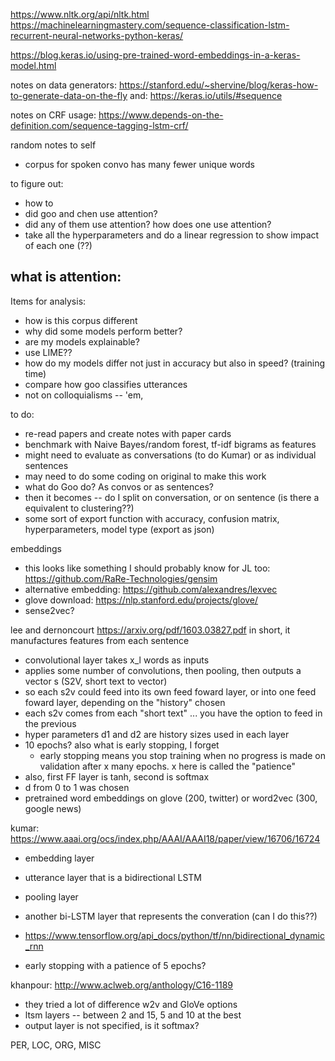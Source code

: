 https://www.nltk.org/api/nltk.html
https://machinelearningmastery.com/sequence-classification-lstm-recurrent-neural-networks-python-keras/

https://blog.keras.io/using-pre-trained-word-embeddings-in-a-keras-model.html

notes on data generators: https://stanford.edu/~shervine/blog/keras-how-to-generate-data-on-the-fly
and: https://keras.io/utils/#sequence

notes on CRF usage: https://www.depends-on-the-definition.com/sequence-tagging-lstm-crf/

random notes to self
- corpus for spoken convo has many fewer unique words

to figure out:
- how to
- did goo and chen use attention?
- did any of them use attention? how does one use attention?
- take all the hyperparameters and do a linear regression to show impact of each one (??)

what is attention:
-

Items for analysis:
- how is this corpus different
- why did some models perform better?
- are my models explainable?
- use LIME??
- how do my models differ not just in accuracy but also in speed? (training time)
- compare how goo classifies utterances
- not on colloquialisms -- 'em,

to do:
- re-read papers and create notes with paper cards
- benchmark with Naive Bayes/random forest,  tf-idf bigrams as features
- might need to evaluate as conversations (to do Kumar) or as individual sentences
- may need to do some coding on original to make this work
- what do Goo do? As convos or as sentences?
- then it becomes -- do I split on conversation, or on sentence (is there a equivalent to clustering??)
- some sort of export function with accuracy, confusion matrix, hyperparameters, model type (export as json)

embeddings
- this looks like something I should probably know for JL too: https://github.com/RaRe-Technologies/gensim
- alternative embedding: https://github.com/alexandres/lexvec
- glove download: https://nlp.stanford.edu/projects/glove/
- sense2vec?

lee and dernoncourt https://arxiv.org/pdf/1603.03827.pdf in short, it manufactures features from each sentence
- convolutional layer takes x_l words as inputs
 - applies some number of convolutions, then pooling, then outputs a vector s (S2V, short text to vector)
 - so each s2v could feed into its own feed foward layer, or into one feed foward layer, depending on the "history" chosen
 - each s2v comes from each "short text" ... you have the option to feed in the previous
 - hyper parameters d1 and d2 are history sizes used in each layer
 - 10 epochs? also what is early stopping, I forget
   - early stopping means you stop training when no progress is made on validation after x many epochs. x here is called the "patience"
 - also, first FF layer is tanh, second is softmax
 - d from 0 to 1 was chosen
 - pretrained word embeddings on glove (200, twitter) or word2vec (300, google news)

kumar: https://www.aaai.org/ocs/index.php/AAAI/AAAI18/paper/view/16706/16724
- embedding layer
- utterance layer that is a bidirectional LSTM
- pooling layer
- another bi-LSTM layer that represents the converation (can I do this??)
- https://www.tensorflow.org/api_docs/python/tf/nn/bidirectional_dynamic_rnn

- early stopping with a patience of 5 epochs?

khanpour: http://www.aclweb.org/anthology/C16-1189
- they tried a lot of difference w2v and GloVe options
- ltsm layers -- between 2 and 15, 5 and 10 at the best
- output layer is not specified, is it softmax?

PER, LOC, ORG, MISC
